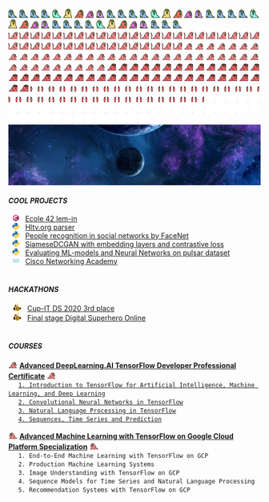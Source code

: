 <img src="custom_emoji/wave1parrot.gif"
alt="parrot" title="parrot"
width="18" height="18"/>
<img src="custom_emoji/wave2parrot.gif"
alt="parrot" title="parrot"
width="18" height="18"/>
<img src="custom_emoji/wave3parrot.gif"
alt="parrot" title="parrot"
width="18" height="18"/>
<img src="custom_emoji/wave4parrot.gif"
alt="parrot" title="parrot"
width="18" height="18"/>
<img src="custom_emoji/wave5parrot.gif"
alt="parrot" title="parrot"
width="18" height="18"/>
<img src="custom_emoji/wave6parrot.gif"
alt="parrot" title="parrot"
width="18" height="18"/>
<img src="custom_emoji/wave7parrot.gif"
alt="parrot" title="parrot"
width="18" height="18"/>
<img src="custom_emoji/wave8parrot.gif"
alt="parrot" title="parrot"
width="18" height="18"/>
<img src="custom_emoji/wave9parrot.gif"
alt="parrot" title="parrot"
width="18" height="18"/>
<img src="custom_emoji/wave1parrot.gif"
alt="parrot" title="parrot"
width="18" height="18"/>
<img src="custom_emoji/wave2parrot.gif"
alt="parrot" title="parrot"
width="18" height="18"/>
<img src="custom_emoji/wave3parrot.gif"
alt="parrot" title="parrot"
width="18" height="18"/>
<img src="custom_emoji/wave4parrot.gif"
alt="parrot" title="parrot"
width="18" height="18"/>
<img src="custom_emoji/wave5parrot.gif"
alt="parrot" title="parrot"
width="18" height="18"/>
<img src="custom_emoji/wave6parrot.gif"
alt="parrot" title="parrot"
width="18" height="18"/>
<img src="custom_emoji/wave7parrot.gif"
alt="parrot" title="parrot"
width="18" height="18"/>
<img src="custom_emoji/wave8parrot.gif"
alt="parrot" title="parrot"
width="18" height="18"/>
<img src="custom_emoji/wave9parrot.gif"
alt="parrot" title="parrot"
width="18" height="18"/>
<img src="custom_emoji/wave1parrot.gif"
alt="parrot" title="parrot"
width="18" height="18"/>
<img src="custom_emoji/wave2parrot.gif"
alt="parrot" title="parrot"
width="18" height="18"/>
<img src="custom_emoji/wave3parrot.gif"
alt="parrot" title="parrot"
width="18" height="18"/>
<img src="custom_emoji/wave4parrot.gif"
alt="parrot" title="parrot"
width="18" height="18"/>
<img src="custom_emoji/wave5parrot.gif"
alt="parrot" title="parrot"
width="18" height="18"/>
<img src="custom_emoji/wave6parrot.gif"
alt="parrot" title="parrot"
width="18" height="18"/>
<img src="custom_emoji/wave7parrot.gif"
alt="parrot" title="parrot"
width="18" height="18"/>
<img src="custom_emoji/wave8parrot.gif"
alt="parrot" title="parrot"
width="18" height="18"/>
<img src="custom_emoji/wave9parrot.gif"
alt="parrot" title="parrot"
width="18" height="18"/>
<img src="custom_emoji/wave1parrot.gif"
alt="parrot" title="parrot"
width="18" height="18"/>
<img src="custom_emoji/wave2parrot.gif"
alt="parrot" title="parrot"
width="18" height="18"/>
<img src="custom_emoji/wave3parrot.gif"
alt="parrot" title="parrot"
width="18" height="18"/>
<img src="custom_emoji/wave4parrot.gif"
alt="parrot" title="parrot"
width="18" height="18"/>
<img src="custom_emoji/wave5parrot.gif"
alt="parrot" title="parrot"
width="18" height="18"/>
<img src="custom_emoji/wave6parrot.gif"
alt="parrot" title="parrot"
width="18" height="18"/>
<img src="custom_emoji/wave7parrot.gif"
alt="parrot" title="parrot"
width="18" height="18"/>
<img src="custom_emoji/wave8parrot.gif"
alt="parrot" title="parrot"
width="18" height="18"/>
<img src="custom_emoji/wave9parrot.gif"
alt="parrot" title="parrot"
width="18" height="18"/>
<img src="custom_emoji/wave1parrot.gif"
alt="parrot" title="parrot"
width="18" height="18"/>
<img src="custom_emoji/wave2parrot.gif"
alt="parrot" title="parrot"
width="18" height="18"/>
<img src="custom_emoji/wave3parrot.gif"
alt="parrot" title="parrot"
width="18" height="18"/>  
<img src="custom_emoji/congaparrot.gif"
alt="parrot" title="parrot"
width="18" height="18"/>
<img src="custom_emoji/congaparrot.gif"
alt="parrot" title="parrot"
width="18" height="18"/>
<img src="custom_emoji/congaparrot.gif"
alt="parrot" title="parrot"
width="18" height="18"/>
<img src="custom_emoji/congaparrot.gif"
alt="parrot" title="parrot"
width="18" height="18"/>
<img src="custom_emoji/congaparrot.gif"
alt="parrot" title="parrot"
width="18" height="18"/>
<img src="custom_emoji/congaparrot.gif"
alt="parrot" title="parrot"
width="18" height="18"/>
<img src="custom_emoji/congaparrot.gif"
alt="parrot" title="parrot"
width="18" height="18"/>
<img src="custom_emoji/congaparrot.gif"
alt="parrot" title="parrot"
width="18" height="18"/>
<img src="custom_emoji/congaparrot.gif"
alt="parrot" title="parrot"
width="18" height="18"/>
<img src="custom_emoji/congaparrot.gif"
alt="parrot" title="parrot"
width="18" height="18"/>
<img src="custom_emoji/congaparrot.gif"
alt="parrot" title="parrot"
width="18" height="18"/>
<img src="custom_emoji/congaparrot.gif"
alt="parrot" title="parrot"
width="18" height="18"/>
<img src="custom_emoji/congaparrot.gif"
alt="parrot" title="parrot"
width="18" height="18"/>
<img src="custom_emoji/congaparrot.gif"
alt="parrot" title="parrot"
width="18" height="18"/>
<img src="custom_emoji/congaparrot.gif"
alt="parrot" title="parrot"
width="18" height="18"/>
<img src="custom_emoji/congaparrot.gif"
alt="parrot" title="parrot"
width="18" height="18"/>
<img src="custom_emoji/congaparrot.gif"
alt="parrot" title="parrot"
width="18" height="18"/>
<img src="custom_emoji/congaparrot.gif"
alt="parrot" title="parrot"
width="18" height="18"/>
<img src="custom_emoji/congaparrot.gif"
alt="parrot" title="parrot"
width="18" height="18"/>
<img src="custom_emoji/congaparrot.gif"
alt="parrot" title="parrot"
width="18" height="18"/>
<img src="custom_emoji/congaparrot.gif"
alt="parrot" title="parrot"
width="18" height="18"/>
<img src="custom_emoji/congaparrot.gif"
alt="parrot" title="parrot"
width="18" height="18"/>
<img src="custom_emoji/congaparrot.gif"
alt="parrot" title="parrot"
width="18" height="18"/>
<img src="custom_emoji/congaparrot.gif"
alt="parrot" title="parrot"
width="18" height="18"/>
<img src="custom_emoji/congaparrot.gif"
alt="parrot" title="parrot"
width="18" height="18"/>
<img src="custom_emoji/congaparrot.gif"
alt="parrot" title="parrot"
width="18" height="18"/>
<img src="custom_emoji/congaparrot.gif"
alt="parrot" title="parrot"
width="18" height="18"/>
<img src="custom_emoji/congaparrot.gif"
alt="parrot" title="parrot"
width="18" height="18"/>
<img src="custom_emoji/congaparrot.gif"
alt="parrot" title="parrot"
width="18" height="18"/>
<img src="custom_emoji/congaparrot.gif"
alt="parrot" title="parrot"
width="18" height="18"/>
<img src="custom_emoji/congaparrot.gif"
alt="parrot" title="parrot"
width="18" height="18"/>
<img src="custom_emoji/congaparrot.gif"
alt="parrot" title="parrot"
width="18" height="18"/>
<img src="custom_emoji/congaparrot.gif"
alt="parrot" title="parrot"
width="18" height="18"/>
<img src="custom_emoji/congaparrot.gif"
alt="parrot" title="parrot"
width="18" height="18"/>
<img src="custom_emoji/congaparrot.gif"
alt="parrot" title="parrot"
width="18" height="18"/>
<img src="custom_emoji/congaparrot.gif"
alt="parrot" title="parrot"
width="18" height="18"/>
<img src="custom_emoji/congaparrot.gif"
alt="parrot" title="parrot"
width="18" height="18"/>
<img src="custom_emoji/congaparrot.gif"
alt="parrot" title="parrot"
width="18" height="18"/>
<img src="custom_emoji/congaparrot.gif"
alt="parrot" title="parrot"
width="18" height="18"/>
<img src="custom_emoji/60fps_parrot.gif"
alt="parrot" title="parrot"
width="18" height="18"/>
<img src="custom_emoji/60fps_parrot.gif"
alt="parrot" title="parrot"
width="18" height="18"/>
<img src="custom_emoji/60fps_parrot.gif"
alt="parrot" title="parrot"
width="18" height="18"/>
<img src="custom_emoji/60fps_parrot.gif"
alt="parrot" title="parrot"
width="18" height="18"/>
<img src="custom_emoji/60fps_parrot.gif"
alt="parrot" title="parrot"
width="18" height="18"/>
<img src="custom_emoji/60fps_parrot.gif"
alt="parrot" title="parrot"
width="18" height="18"/>
<img src="custom_emoji/60fps_parrot.gif"
alt="parrot" title="parrot"
width="18" height="18"/>
<img src="custom_emoji/60fps_parrot.gif"
alt="parrot" title="parrot"
width="18" height="18"/>
<img src="custom_emoji/60fps_parrot.gif"
alt="parrot" title="parrot"
width="18" height="18"/>
<img src="custom_emoji/60fps_parrot.gif"
alt="parrot" title="parrot"
width="18" height="18"/>
<img src="custom_emoji/60fps_parrot.gif"
alt="parrot" title="parrot"
width="18" height="18"/>
<img src="custom_emoji/60fps_parrot.gif"
alt="parrot" title="parrot"
width="18" height="18"/>
<img src="custom_emoji/60fps_parrot.gif"
alt="parrot" title="parrot"
width="18" height="18"/>
<img src="custom_emoji/60fps_parrot.gif"
alt="parrot" title="parrot"
width="18" height="18"/>
<img src="custom_emoji/60fps_parrot.gif"
alt="parrot" title="parrot"
width="18" height="18"/>
<img src="custom_emoji/60fps_parrot.gif"
alt="parrot" title="parrot"
width="18" height="18"/>
<img src="custom_emoji/60fps_parrot.gif"
alt="parrot" title="parrot"
width="18" height="18"/>
<img src="custom_emoji/60fps_parrot.gif"
alt="parrot" title="parrot"
width="18" height="18"/>
<img src="custom_emoji/60fps_parrot.gif"
alt="parrot" title="parrot"
width="18" height="18"/>
<img src="custom_emoji/60fps_parrot.gif"
alt="parrot" title="parrot"
width="18" height="18"/>
<img src="custom_emoji/60fps_parrot.gif"
alt="parrot" title="parrot"
width="18" height="18"/>
<img src="custom_emoji/60fps_parrot.gif"
alt="parrot" title="parrot"
width="18" height="18"/>
<img src="custom_emoji/60fps_parrot.gif"
alt="parrot" title="parrot"
width="18" height="18"/>
<img src="custom_emoji/60fps_parrot.gif"
alt="parrot" title="parrot"
width="18" height="18"/>
<img src="custom_emoji/60fps_parrot.gif"
alt="parrot" title="parrot"
width="18" height="18"/>
<img src="custom_emoji/60fps_parrot.gif"
alt="parrot" title="parrot"
width="18" height="18"/>
<img src="custom_emoji/60fps_parrot.gif"
alt="parrot" title="parrot"
width="18" height="18"/>
<img src="custom_emoji/60fps_parrot.gif"
alt="parrot" title="parrot"
width="18" height="18"/>
<img src="custom_emoji/60fps_parrot.gif"
alt="parrot" title="parrot"
width="18" height="18"/>
<img src="custom_emoji/60fps_parrot.gif"
alt="parrot" title="parrot"
width="18" height="18"/>
<img src="custom_emoji/60fps_parrot.gif"
alt="parrot" title="parrot"
width="18" height="18"/>
<img src="custom_emoji/60fps_parrot.gif"
alt="parrot" title="parrot"
width="18" height="18"/>
<img src="custom_emoji/60fps_parrot.gif"
alt="parrot" title="parrot"
width="18" height="18"/>
<img src="custom_emoji/60fps_parrot.gif"
alt="parrot" title="parrot"
width="18" height="18"/>
<img src="custom_emoji/60fps_parrot.gif"
alt="parrot" title="parrot"
width="18" height="18"/>
<img src="custom_emoji/60fps_parrot.gif"
alt="parrot" title="parrot"
width="18" height="18"/>
<img src="custom_emoji/60fps_parrot.gif"
alt="parrot" title="parrot"
width="18" height="18"/>
<img src="custom_emoji/60fps_parrot.gif"
alt="parrot" title="parrot"
width="18" height="18"/>
<img src="custom_emoji/60fps_parrot.gif"
alt="parrot" title="parrot"
width="18" height="18"/>
<img src="custom_emoji/congapartyparrot.gif"
alt="parrot" title="parrot"
width="18" height="18"/>
<img src="custom_emoji/congapartyparrot.gif"
alt="parrot" title="parrot"
width="18" height="18"/>
<img src="custom_emoji/congapartyparrot.gif"
alt="parrot" title="parrot"
width="18" height="18"/>
<img src="custom_emoji/congapartyparrot.gif"
alt="parrot" title="parrot"
width="18" height="18"/>
<img src="custom_emoji/congapartyparrot.gif"
alt="parrot" title="parrot"
width="18" height="18"/>
<img src="custom_emoji/congapartyparrot.gif"
alt="parrot" title="parrot"
width="18" height="18"/>
<img src="custom_emoji/congapartyparrot.gif"
alt="parrot" title="parrot"
width="18" height="18"/>
<img src="custom_emoji/congapartyparrot.gif"
alt="parrot" title="parrot"
width="18" height="18"/>
<img src="custom_emoji/congapartyparrot.gif"
alt="parrot" title="parrot"
width="18" height="18"/>
<img src="custom_emoji/congapartyparrot.gif"
alt="parrot" title="parrot"
width="18" height="18"/>
<img src="custom_emoji/congapartyparrot.gif"
alt="parrot" title="parrot"
width="18" height="18"/>
<img src="custom_emoji/congapartyparrot.gif"
alt="parrot" title="parrot"
width="18" height="18"/>
<img src="custom_emoji/congapartyparrot.gif"
alt="parrot" title="parrot"
width="18" height="18"/>
<img src="custom_emoji/congapartyparrot.gif"
alt="parrot" title="parrot"
width="18" height="18"/>
<img src="custom_emoji/congapartyparrot.gif"
alt="parrot" title="parrot"
width="18" height="18"/>
<img src="custom_emoji/congapartyparrot.gif"
alt="parrot" title="parrot"
width="18" height="18"/>
<img src="custom_emoji/congapartyparrot.gif"
alt="parrot" title="parrot"
width="18" height="18"/>
<img src="custom_emoji/congapartyparrot.gif"
alt="parrot" title="parrot"
width="18" height="18"/>
<img src="custom_emoji/congapartyparrot.gif"
alt="parrot" title="parrot"
width="18" height="18"/>
<img src="custom_emoji/congapartyparrot.gif"
alt="parrot" title="parrot"
width="18" height="18"/>
<img src="custom_emoji/congapartyparrot.gif"
alt="parrot" title="parrot"
width="18" height="18"/>
<img src="custom_emoji/congapartyparrot.gif"
alt="parrot" title="parrot"
width="18" height="18"/>
<img src="custom_emoji/congapartyparrot.gif"
alt="parrot" title="parrot"
width="18" height="18"/>
<img src="custom_emoji/congapartyparrot.gif"
alt="parrot" title="parrot"
width="18" height="18"/>
<img src="custom_emoji/congapartyparrot.gif"
alt="parrot" title="parrot"
width="18" height="18"/>
<img src="custom_emoji/congapartyparrot.gif"
alt="parrot" title="parrot"
width="18" height="18"/>
<img src="custom_emoji/congapartyparrot.gif"
alt="parrot" title="parrot"
width="18" height="18"/>
<img src="custom_emoji/congapartyparrot.gif"
alt="parrot" title="parrot"
width="18" height="18"/>
<img src="custom_emoji/congapartyparrot.gif"
alt="parrot" title="parrot"
width="18" height="18"/>
<img src="custom_emoji/congapartyparrot.gif"
alt="parrot" title="parrot"
width="18" height="18"/>
<img src="custom_emoji/congapartyparrot.gif"
alt="parrot" title="parrot"
width="18" height="18"/>
<img src="custom_emoji/congapartyparrot.gif"
alt="parrot" title="parrot"
width="18" height="18"/>
<img src="custom_emoji/congapartyparrot.gif"
alt="parrot" title="parrot"
width="18" height="18"/>
<img src="custom_emoji/congapartyparrot.gif"
alt="parrot" title="parrot"
width="18" height="18"/>
<img src="custom_emoji/congapartyparrot.gif"
alt="parrot" title="parrot"
width="18" height="18"/>
<img src="custom_emoji/congapartyparrot.gif"
alt="parrot" title="parrot"
width="18" height="18"/>
<img src="custom_emoji/congapartyparrot.gif"
alt="parrot" title="parrot"
width="18" height="18"/>
<img src="custom_emoji/congapartyparrot.gif"
alt="parrot" title="parrot"
width="18" height="18"/>
<img src="custom_emoji/congapartyparrot.gif"
alt="parrot" title="parrot"
width="18" height="18"/>
<img src="custom_emoji/meld_parrot.gif"
alt="parrot" title="parrot"
width="18" height="18"/>
<img src="custom_emoji/meld_parrot.gif"
alt="parrot" title="parrot"
width="18" height="18"/>
<img src="custom_emoji/meld_parrot.gif"
alt="parrot" title="parrot"
width="18" height="18"/>
<img src="custom_emoji/meld_parrot.gif"
alt="parrot" title="parrot"
width="18" height="18"/>
<img src="custom_emoji/meld_parrot.gif"
alt="parrot" title="parrot"
width="18" height="18"/>
<img src="custom_emoji/meld_parrot.gif"
alt="parrot" title="parrot"
width="18" height="18"/>
<img src="custom_emoji/meld_parrot.gif"
alt="parrot" title="parrot"
width="18" height="18"/>
<img src="custom_emoji/meld_parrot.gif"
alt="parrot" title="parrot"
width="18" height="18"/>
<img src="custom_emoji/meld_parrot.gif"
alt="parrot" title="parrot"
width="18" height="18"/>
<img src="custom_emoji/meld_parrot.gif"
alt="parrot" title="parrot"
width="18" height="18"/>
<img src="custom_emoji/meld_parrot.gif"
alt="parrot" title="parrot"
width="18" height="18"/>
<img src="custom_emoji/meld_parrot.gif"
alt="parrot" title="parrot"
width="18" height="18"/>
<img src="custom_emoji/meld_parrot.gif"
alt="parrot" title="parrot"
width="18" height="18"/>
<img src="custom_emoji/meld_parrot.gif"
alt="parrot" title="parrot"
width="18" height="18"/>
<img src="custom_emoji/meld_parrot.gif"
alt="parrot" title="parrot"
width="18" height="18"/>
<img src="custom_emoji/meld_parrot.gif"
alt="parrot" title="parrot"
width="18" height="18"/>
<img src="custom_emoji/meld_parrot.gif"
alt="parrot" title="parrot"
width="18" height="18"/>
<img src="custom_emoji/meld_parrot.gif"
alt="parrot" title="parrot"
width="18" height="18"/>
<img src="custom_emoji/meld_parrot.gif"
alt="parrot" title="parrot"
width="18" height="18"/>
<img src="custom_emoji/meld_parrot.gif"
alt="parrot" title="parrot"
width="18" height="18"/>
<img src="custom_emoji/meld_parrot.gif"
alt="parrot" title="parrot"
width="18" height="18"/>
<img src="custom_emoji/meld_parrot.gif"
alt="parrot" title="parrot"
width="18" height="18"/>
<img src="custom_emoji/meld_parrot.gif"
alt="parrot" title="parrot"
width="18" height="18"/>
<img src="custom_emoji/meld_parrot.gif"
alt="parrot" title="parrot"
width="18" height="18"/>
<img src="custom_emoji/meld_parrot.gif"
alt="parrot" title="parrot"
width="18" height="18"/>
<img src="custom_emoji/meld_parrot.gif"
alt="parrot" title="parrot"
width="18" height="18"/>
<img src="custom_emoji/meld_parrot.gif"
alt="parrot" title="parrot"
width="18" height="18"/>
<img src="custom_emoji/meld_parrot.gif"
alt="parrot" title="parrot"
width="18" height="18"/>
<img src="custom_emoji/meld_parrot.gif"
alt="parrot" title="parrot"
width="18" height="18"/>
<img src="custom_emoji/meld_parrot.gif"
alt="parrot" title="parrot"
width="18" height="18"/>
<img src="custom_emoji/meld_parrot.gif"
alt="parrot" title="parrot"
width="18" height="18"/>
<img src="custom_emoji/meld_parrot.gif"
alt="parrot" title="parrot"
width="18" height="18"/>
<img src="custom_emoji/meld_parrot.gif"
alt="parrot" title="parrot"
width="18" height="18"/>
<img src="custom_emoji/meld_parrot.gif"
alt="parrot" title="parrot"
width="18" height="18"/>
<img src="custom_emoji/meld_parrot.gif"
alt="parrot" title="parrot"
width="18" height="18"/>
<img src="custom_emoji/meld_parrot.gif"
alt="parrot" title="parrot"
width="18" height="18"/>
<img src="custom_emoji/meld_parrot.gif"
alt="parrot" title="parrot"
width="18" height="18"/>
<img src="custom_emoji/meld_parrot.gif"
alt="parrot" title="parrot"
width="18" height="18"/>
<img src="custom_emoji/meld_parrot.gif"
alt="parrot" title="parrot"
width="18" height="18"/>
<img src="custom_emoji/moonwalkingparrot.gif"
alt="parrot" title="parrot"
width="18" height="18"/>
<img src="custom_emoji/moonwalkingparrot.gif"
alt="parrot" title="parrot"
width="18" height="18"/>
<img src="custom_emoji/moonwalkingparrot.gif"
alt="parrot" title="parrot"
width="18" height="18"/>
<img src="custom_emoji/moonwalkingparrot.gif"
alt="parrot" title="parrot"
width="18" height="18"/>
<img src="custom_emoji/moonwalkingparrot.gif"
alt="parrot" title="parrot"
width="18" height="18"/>
<img src="custom_emoji/moonwalkingparrot.gif"
alt="parrot" title="parrot"
width="18" height="18"/>
<img src="custom_emoji/moonwalkingparrot.gif"
alt="parrot" title="parrot"
width="18" height="18"/>
<img src="custom_emoji/moonwalkingparrot.gif"
alt="parrot" title="parrot"
width="18" height="18"/>
<img src="custom_emoji/moonwalkingparrot.gif"
alt="parrot" title="parrot"
width="18" height="18"/>
<img src="custom_emoji/moonwalkingparrot.gif"
alt="parrot" title="parrot"
width="18" height="18"/>
<img src="custom_emoji/moonwalkingparrot.gif"
alt="parrot" title="parrot"
width="18" height="18"/>
<img src="custom_emoji/moonwalkingparrot.gif"
alt="parrot" title="parrot"
width="18" height="18"/>
<img src="custom_emoji/moonwalkingparrot.gif"
alt="parrot" title="parrot"
width="18" height="18"/>
<img src="custom_emoji/moonwalkingparrot.gif"
alt="parrot" title="parrot"
width="18" height="18"/>
<img src="custom_emoji/moonwalkingparrot.gif"
alt="parrot" title="parrot"
width="18" height="18"/>
<img src="custom_emoji/moonwalkingparrot.gif"
alt="parrot" title="parrot"
width="18" height="18"/>
<img src="custom_emoji/moonwalkingparrot.gif"
alt="parrot" title="parrot"
width="18" height="18"/>
<img src="custom_emoji/moonwalkingparrot.gif"
alt="parrot" title="parrot"
width="18" height="18"/>
<img src="custom_emoji/moonwalkingparrot.gif"
alt="parrot" title="parrot"
width="18" height="18"/>
<img src="custom_emoji/moonwalkingparrot.gif"
alt="parrot" title="parrot"
width="18" height="18"/>
<img src="custom_emoji/moonwalkingparrot.gif"
alt="parrot" title="parrot"
width="18" height="18"/>
<img src="custom_emoji/moonwalkingparrot.gif"
alt="parrot" title="parrot"
width="18" height="18"/>
<img src="custom_emoji/moonwalkingparrot.gif"
alt="parrot" title="parrot"
width="18" height="18"/>
<img src="custom_emoji/moonwalkingparrot.gif"
alt="parrot" title="parrot"
width="18" height="18"/>
<img src="custom_emoji/moonwalkingparrot.gif"
alt="parrot" title="parrot"
width="18" height="18"/>
<img src="custom_emoji/moonwalkingparrot.gif"
alt="parrot" title="parrot"
width="18" height="18"/>
<img src="custom_emoji/moonwalkingparrot.gif"
alt="parrot" title="parrot"
width="18" height="18"/>
<img src="custom_emoji/moonwalkingparrot.gif"
alt="parrot" title="parrot"
width="18" height="18"/>
<img src="custom_emoji/moonwalkingparrot.gif"
alt="parrot" title="parrot"
width="18" height="18"/>
<img src="custom_emoji/moonwalkingparrot.gif"
alt="parrot" title="parrot"
width="18" height="18"/>
<img src="custom_emoji/moonwalkingparrot.gif"
alt="parrot" title="parrot"
width="18" height="18"/>
<img src="custom_emoji/moonwalkingparrot.gif"
alt="parrot" title="parrot"
width="18" height="18"/>
<img src="custom_emoji/moonwalkingparrot.gif"
alt="parrot" title="parrot"
width="18" height="18"/>
<img src="custom_emoji/moonwalkingparrot.gif"
alt="parrot" title="parrot"
width="18" height="18"/>
<img src="custom_emoji/moonwalkingparrot.gif"
alt="parrot" title="parrot"
width="18" height="18"/>
<img src="custom_emoji/moonwalkingparrot.gif"
alt="parrot" title="parrot"
width="18" height="18"/>
<img src="custom_emoji/moonwalkingparrot.gif"
alt="parrot" title="parrot"
width="18" height="18"/>
<img src="custom_emoji/moonwalkingparrot.gif"
alt="parrot" title="parrot"
width="18" height="18"/>
<img src="custom_emoji/moonwalkingparrot.gif"
alt="parrot" title="parrot"
width="18" height="18"/>
<img src="custom_emoji/moonwalkingparrot.gif"
alt="parrot" title="parrot"
width="18" height="18"/>
<img src="custom_emoji/moonwalkingparrot.gif"
alt="parrot" title="parrot"
width="18" height="18"/>
![HEADER](cosmo.jpg)



#### ***COOL PROJECTS***

&nbsp; <img src="custom_emoji/c-lang.png" 
alt="Clang" title="Clang" 
width="14" height="14"/>
&nbsp; [Ecole 42 lem-in](https://github.com/artemk1337/lem-in)  
&nbsp; <img src="custom_emoji/python.png" 
alt="Python" title="Python" 
width="14" height="14"/>
&nbsp; [Hltv.org parser](https://github.com/artemk1337/python_hltv_parser)  
&nbsp; <img src="custom_emoji/python.png" 
alt="Python" title="Python" 
width="14" height="14"/>
&nbsp; [People recognition in social networks by FaceNet](https://github.com/artemk1337/tinder_to_vk)  
&nbsp; <img src="custom_emoji/python.png" 
alt="Python" title="Python" 
width="14" height="14"/>
&nbsp; [SiameseDCGAN with embedding layers and contrastive loss](https://github.com/artemk1337/SiameseDCGAN-with-embedding-layers-and-contrastive-loss)  
&nbsp; <img src="custom_emoji/python.png" 
alt="Python" title="Python" 
width="14" height="14"/>
&nbsp; [Evaluating ML-models and Neural Networks on pulsar dataset](https://github.com/artemk1337/ML_test_all_models_on_pulsar)  
&nbsp; <img src="custom_emoji/cisco.png" 
alt="Cisco" title="Cisco" 
width="14" height="14"/>
&nbsp; [Cisco Networking Academy](https://github.com/artemk1337/cisco_networking_academy)  



#


#### ***HACKATHONS***

&nbsp; <img src="custom_emoji/this-is-fine-fire.gif" 
alt="fire" title="fire" 
width="18" height="16"/>
&nbsp; [Cup-IT DS 2020 3rd place](HACKATHONS/Cup%20IT%202020%20DS.pdf "Certificate")  
&nbsp; <img src="custom_emoji/this-is-fine-fire.gif" 
alt="fire" title="fire" 
width="18" height="16"/>
&nbsp; [Final stage Digital Superhero Online](HACKATHONS/adam.42.pdf "Certificate")  


#


#### ***COURSES***

<img src="custom_emoji/parrot.gif"
alt="parrot" title="parrot"
width="18" height="18"/>
[<ins><b>Advanced DeepLearning.AI TensorFlow Developer Professional Certificate</b></ins>][DLAI_ALL]
<img src="custom_emoji/parrot.gif"
alt="parrot" title="parrot"
width="18" height="18"/>  
&nbsp;&nbsp;&nbsp;&nbsp; [`1. Introduction to TensorFlow for Artificial Intelligence, Machine Learning, and Deep Learning`][DLAI1]  
&nbsp;&nbsp;&nbsp;&nbsp; [`2. Convolutional Neural Networks in TensorFlow`][DLAI2]  
&nbsp;&nbsp;&nbsp;&nbsp; [`3. Natural Language Processing in TensorFlow`][DLAI3]  
&nbsp;&nbsp;&nbsp;&nbsp; [`4. Sequences, Time Series and Prediction`][DLAI4]  


[DLAI_ALL]: COURSES/DeepLearning.AI%20TensorFlow%20Developer/Coursera%20RQKWMXGCYDCG.png "Certificate"  
[DLAI1]: COURSES/DeepLearning.AI%20TensorFlow%20Developer/Coursera%20TA3L4CL6SDC8.png "Certificate"  
[DLAI2]: COURSES/DeepLearning.AI%20TensorFlow%20Developer/Coursera%204WJ852DRGKEC.png "Certificate"
[DLAI3]: COURSES/DeepLearning.AI%20TensorFlow%20Developer/Coursera%20XEHPD7DKG7HN.png "Certificate"
[DLAI4]: COURSES/DeepLearning.AI%20TensorFlow%20Developer/Coursera%20JUAXXDNL9TB2.png "Certificate"


<img src="custom_emoji/reverseparrot.gif"
alt="parrot" title="parrot"
width="18" height="18"/>
<ins><b>Advanced Machine Learning with TensorFlow on Google Cloud Platform Specialization</b></ins>
<img src="custom_emoji/reverseparrot.gif"
alt="parrot" title="parrot"
width="18" height="18"/>  
&nbsp;&nbsp;&nbsp;&nbsp; `1. End-to-End Machine Learning with TensorFlow on GCP`  
&nbsp;&nbsp;&nbsp;&nbsp; `2. Production Machine Learning Systems`  
&nbsp;&nbsp;&nbsp;&nbsp; `3. Image Understanding with TensorFlow on GCP`  
&nbsp;&nbsp;&nbsp;&nbsp; `4. Sequence Models for Time Series and Natural Language Processing`  
&nbsp;&nbsp;&nbsp;&nbsp; `5. Recommendation Systems with TensorFlow on GCP`  


<!--
```diff
- text in red
+ text in green
! text in orange
# text in gray
@@ text in purple (and bold)@@
```
-->


<!--
**artemk1337/artemk1337** is a ✨ _special_ ✨ repository because its `README.md` (this file) appears on your GitHub profile.

Here are some ideas to get you started:

- 🔭 I’m currently working on ...
- 🌱 I’m currently learning ...
- 👯 I’m looking to collaborate on ...
- 🤔 I’m looking for help with ...
- 💬 Ask me about ...
- 📫 How to reach me: ...
- 😄 Pronouns: ...
- ⚡ Fun fact: ...
-->
